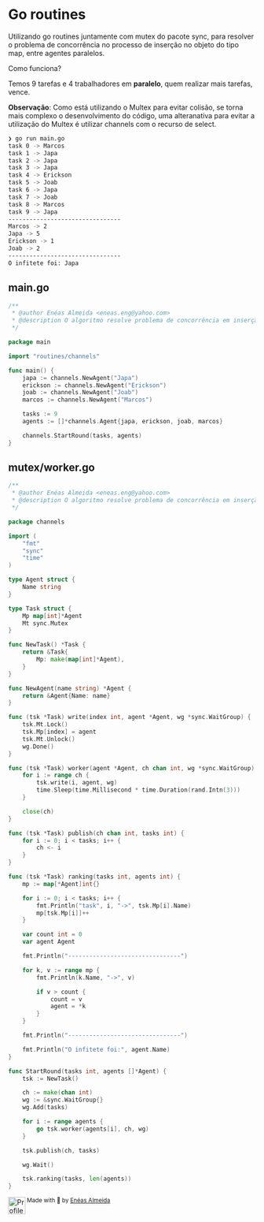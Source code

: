 # Go routines

Utilizando go routines juntamente com mutex do pacote sync, para resolver o problema de concorrência no processo de inserção no objeto do tipo map, entre agentes paralelos.

Como funciona?

Temos 9 tarefas e 4 trabalhadores em **paralelo**, quem realizar mais tarefas, vence.

**Observação**: Como está utilizando o Multex para evitar colisão, se torna mais complexo o desenvolvimento do código, uma alteranativa para evitar a utilização do Multex é utilizar channels com o recurso de select.

```bash
❯ go run main.go
task 0 -> Marcos
task 1 -> Japa
task 2 -> Japa
task 3 -> Japa
task 4 -> Erickson
task 5 -> Joab
task 6 -> Japa
task 7 -> Joab
task 8 -> Marcos
task 9 -> Japa
--------------------------------
Marcos -> 2
Japa -> 5
Erickson -> 1
Joab -> 2
--------------------------------
O infitete foi: Japa
```

## main.go

```go
/**
 * @author Enéas Almeida <eneas.eng@yahoo.com>
 * @description O algoritmo resolve problema de concorrência em inserção de dados em um mapa
 */

package main

import "routines/channels"

func main() {
	japa := channels.NewAgent("Japa")
	erickson := channels.NewAgent("Erickson")
	joab := channels.NewAgent("Joab")
	marcos := channels.NewAgent("Marcos")

	tasks := 9
	agents := []*channels.Agent{japa, erickson, joab, marcos}

	channels.StartRound(tasks, agents)
}
```

## mutex/worker.go

```go
/**
 * @author Enéas Almeida <eneas.eng@yahoo.com>
 * @description O algoritmo resolve problema de concorrência em inserção de dados em um mapa
 */

package channels

import (
	"fmt"
	"sync"
	"time"
)

type Agent struct {
	Name string
}

type Task struct {
	Mp map[int]*Agent
	Mt sync.Mutex
}

func NewTask() *Task {
	return &Task{
		Mp: make(map[int]*Agent),
	}
}

func NewAgent(name string) *Agent {
	return &Agent{Name: name}
}

func (tsk *Task) write(index int, agent *Agent, wg *sync.WaitGroup) {
	tsk.Mt.Lock()
	tsk.Mp[index] = agent
	tsk.Mt.Unlock()
	wg.Done()
}

func (tsk *Task) worker(agent *Agent, ch chan int, wg *sync.WaitGroup) {
	for i := range ch {
		tsk.write(i, agent, wg)
		time.Sleep(time.Millisecond * time.Duration(rand.Intn(3)))
	}

	close(ch)
}

func (tsk *Task) publish(ch chan int, tasks int) {
	for i := 0; i < tasks; i++ {
		ch <- i
	}
}

func (tsk *Task) ranking(tasks int, agents int) {
	mp := map[*Agent]int{}

	for i := 0; i < tasks; i++ {
		fmt.Println("task", i, "->", tsk.Mp[i].Name)
		mp[tsk.Mp[i]]++
	}

	var count int = 0
	var agent Agent

	fmt.Println("--------------------------------")

	for k, v := range mp {
		fmt.Println(k.Name, "->", v)

		if v > count {
			count = v
			agent = *k
		}
	}

	fmt.Println("--------------------------------")

	fmt.Println("O infitete foi:", agent.Name)
}

func StartRound(tasks int, agents []*Agent) {
	tsk := NewTask()

	ch := make(chan int)
	wg := &sync.WaitGroup{}
	wg.Add(tasks)

	for i := range agents {
		go tsk.worker(agents[i], ch, wg)
	}

	tsk.publish(ch, tasks)

	wg.Wait()

	tsk.ranking(tasks, len(agents))
}
```

<div>
  <img align="left" src="https://imgur.com/k8HFd0F.png" width=35 alt="Profile"/>
  <sub>Made with 💙 by <a href="https://github.com/venzel">Enéas Almeida</a></sub>
</div>
